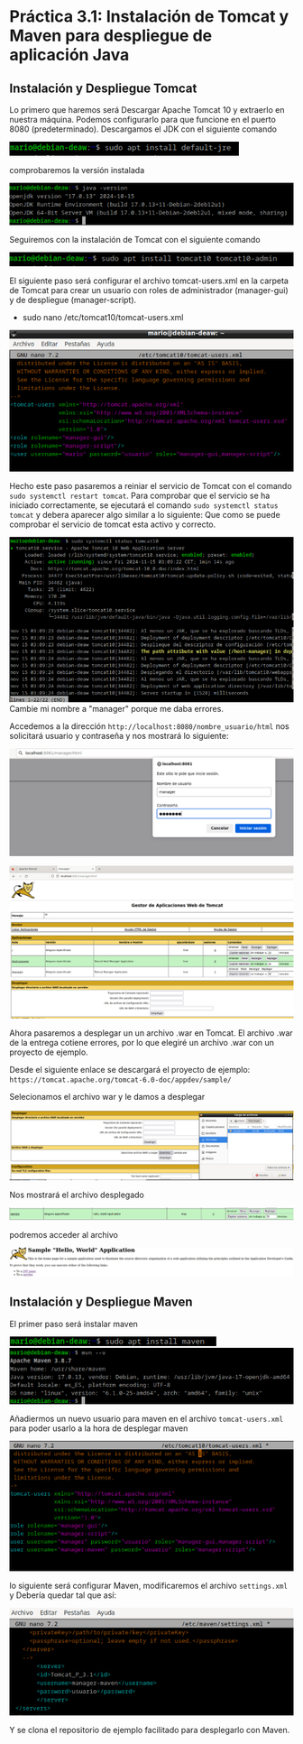 # **Práctica 3.1: Instalación de Tomcat y Maven para despliegue de aplicación Java**
## Instalación y Despliegue Tomcat
Lo primero que haremos será Descargar Apache Tomcat 10 y extraerlo en nuestra máquina. 
Podemos configurarlo para que funcione en el puerto 8080 (predeterminado).
Descargamos el JDK con el siguiente comando

![Descripción de la imagen](images/82.png)

comprobaremos la versión instalada 

![Descripción de la imagen](images/83.png)

Seguiremos con la instalación de Tomcat con el siguiente comando

![Descripción de la imagen](images/84.png)

El siguiente paso será configurar el archivo tomcat-users.xml en la carpeta de Tomcat para crear un usuario con roles de administrador (manager-gui) y de despliegue (manager-script).

- sudo nano /etc/tomcat10/tomcat-users.xml

![Descripción de la imagen](images/85.png)

Hecho este paso pasaremos a reiniar el servicio de Tomcat con el comando `sudo systemctl restart tomcat`. Para comprobar que el servicio se ha iniciado correctamente, se ejecutará el comando `sudo systemctl status tomcat` y debera aparecer algo similar a lo siguiente:
Que como se puede comprobar el servicio de tomcat esta activo y correcto.

![Descripción de la imagen](images/86.png)
Cambie mi nombre a "manager" porque me daba errores.

Accedemos a la dirección `http://localhost:8080/nombre_usuario/html` nos solicitará usuario y contraseña y nos mostrará lo siguiente:

![Descripción de la imagen](images/87.png)

![Descripción de la imagen](images/88.png)

Ahora pasaremos a desplegar un un archivo .war en Tomcat.
El archivo .war de la entrega cotiene errores, por lo que elegiré un archivo .war con un proyecto de ejemplo.

Desde el siguiente enlace se descargará el proyecto de ejemplo: `https://tomcat.apache.org/tomcat-6.0-doc/appdev/sample/`


Selecionamos el archivo war y le damos a desplegar

![Descripción de la imagen](images/89.png)

Nos mostrará el archivo desplegado

![Descripción de la imagen](images/90.png)

podremos acceder al archivo

![Descripción de la imagen](images/91.png)

## Instalación y Despliegue Maven

El primer paso será instalar maven

![Descripción de la imagen](images/92.png)
![Descripción de la imagen](images/93.png)

Añadiermos un nuevo usuario para maven en el archivo `tomcat-users.xml` para poder usarlo a la hora de desplegar maven

![Descripción de la imagen](images/94.png)

lo siguiente será configurar Maven, modificaremos el archivo `settings.xml` y Debería quedar tal que así:

![Descripción de la imagen](images/95.png)

Y se clona el repositorio de ejemplo facilitado para desplegarlo con Maven.

